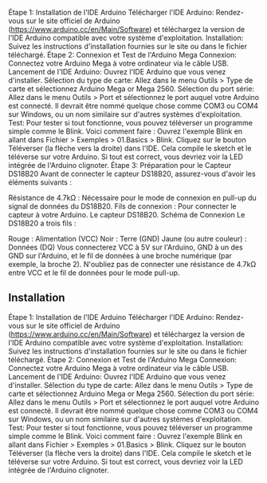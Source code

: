 Étape 1: Installation de l'IDE Arduino
Télécharger l'IDE Arduino: Rendez-vous sur le site officiel de Arduino (https://www.arduino.cc/en/Main/Software) et téléchargez la version de l'IDE Arduino compatible avec votre système d'exploitation.
Installation: Suivez les instructions d'installation fournies sur le site ou dans le fichier téléchargé.
Étape 2: Connexion et Test de l'Arduino Mega
Connexion: Connectez votre Arduino Mega à votre ordinateur via le câble USB.
Lancement de l'IDE Arduino: Ouvrez l'IDE Arduino que vous venez d'installer.
Sélection du type de carte:
Allez dans le menu Outils > Type de carte et sélectionnez Arduino Mega or Mega 2560.
Sélection du port série:
Allez dans le menu Outils > Port et sélectionnez le port auquel votre Arduino est connecté. Il devrait être nommé quelque chose comme COM3 ou COM4 sur Windows, ou un nom similaire sur d'autres systèmes d'exploitation.
Test: Pour tester si tout fonctionne, vous pouvez téléverser un programme simple comme le Blink. Voici comment faire :
Ouvrez l'exemple Blink en allant dans Fichier > Exemples > 01.Basics > Blink.
Cliquez sur le bouton Téléverser (la flèche vers la droite) dans l'IDE. Cela compile le sketch et le téléverse sur votre Arduino.
Si tout est correct, vous devriez voir la LED intégrée de l'Arduino clignoter.
Étape 3: Préparation pour le Capteur DS18B20
Avant de connecter le capteur DS18B20, assurez-vous d'avoir les éléments suivants :

Résistance de 4.7kΩ : Nécessaire pour le mode de connexion en pull-up du signal de données du DS18B20.
Fils de connexion : Pour connecter le capteur à votre Arduino.
Le capteur DS18B20.
Schéma de Connexion
Le DS18B20 a trois fils :

Rouge : Alimentation (VCC)
Noir : Terre (GND)
Jaune (ou autre couleur) : Données (DQ)
Vous connecterez VCC à 5V sur l'Arduino, GND à un des GND sur l'Arduino, et le fil de données à une broche numérique (par exemple, la broche 2). N'oubliez pas de connecter une résistance de 4.7kΩ entre VCC et le fil de données pour le mode pull-up.



## Installation

Étape 1: Installation de l'IDE Arduino
Télécharger l'IDE Arduino: Rendez-vous sur le site officiel de Arduino (https://www.arduino.cc/en/Main/Software) et téléchargez la version de l'IDE Arduino compatible avec votre système d'exploitation.
Installation: Suivez les instructions d'installation fournies sur le site ou dans le fichier téléchargé.
Étape 2: Connexion et Test de l'Arduino Mega
Connexion: Connectez votre Arduino Mega à votre ordinateur via le câble USB.
Lancement de l'IDE Arduino: Ouvrez l'IDE Arduino que vous venez d'installer.
Sélection du type de carte:
Allez dans le menu Outils > Type de carte et sélectionnez Arduino Mega or Mega 2560.
Sélection du port série:
Allez dans le menu Outils > Port et sélectionnez le port auquel votre Arduino est connecté. Il devrait être nommé quelque chose comme COM3 ou COM4 sur Windows, ou un nom similaire sur d'autres systèmes d'exploitation.
Test: Pour tester si tout fonctionne, vous pouvez téléverser un programme simple comme le Blink. Voici comment faire :
Ouvrez l'exemple Blink en allant dans Fichier > Exemples > 01.Basics > Blink.
Cliquez sur le bouton Téléverser (la flèche vers la droite) dans l'IDE. Cela compile le sketch et le téléverse sur votre Arduino.
Si tout est correct, vous devriez voir la LED intégrée de l'Arduino clignoter.